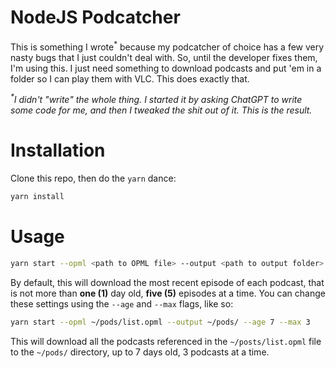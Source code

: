 # NodeJS Podcatcher

This is something I wrote<sup>*</sup> because my podcatcher of choice has a few very nasty bugs that I just couldn't deal with. So, until the developer fixes them, I'm using this. I just need something to download podcasts and put 'em in a folder so I can play them with VLC. This does exactly that.

_<sup>*</sup>I didn't "write" the whole thing. I started it by asking ChatGPT to write some code for me, and then I tweaked the shit out of it. This is the result._

# Installation

Clone this repo, then do the `yarn` dance:

```bash
yarn install
```

# Usage

```bash
yarn start --opml <path to OPML file> --output <path to output folder>
```

By default, this will download the most recent episode of each podcast, that is not more than **one (1)** day old, **five (5)** episodes at a time. You can change these settings using the `--age` and `--max` flags, like so:

```bash
yarn start --opml ~/pods/list.opml --output ~/pods/ --age 7 --max 3
```

This will download all the podcasts referenced in the `~/posts/list.opml` file to the `~/pods/` directory, up to 7 days old, 3 podcasts at a time.
